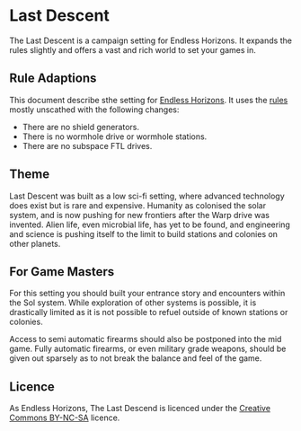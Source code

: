 # Last Descent

The Last Descent is a campaign setting for Endless Horizons. It expands the
rules slightly and offers a vast and rich world to set your games in.

## Rule Adaptions

This document describe sthe setting for
[Endless Horizons](https://github.com/ehrpg). It uses the
[rules](https://ehrpg.github.io/rules) mostly unscathed with the following
changes:

- There are no shield generators.
- There is no wormhole drive or wormhole stations.
- There are no subspace FTL drives.

## Theme

Last Descent was built as a low sci-fi setting, where advanced technology does
exist but is rare and expensive. Humanity as colonised the solar system, and
is now pushing for new frontiers after the Warp drive was invented. Alien life,
even microbial life, has yet to be found, and engineering and science is pushing
itself to the limit to build stations and colonies on other planets.

## For Game Masters

For this setting you should built your entrance story and encounters within the
Sol system. While exploration of other systems is possible, it is drastically
limited as it is not possible to refuel outside of known stations or colonies.

Access to semi automatic firearms should also be postponed into the mid game.
Fully automatic firearms, or even military grade weapons, should be given out
sparsely as to not break the balance and feel of the game.

## Licence

As Endless Horizons, The Last Descend is licenced under the
[Creative Commons BY-NC-SA](http://creativecommons.org/licenses/by-nc-sa/4.0/)
licence.
